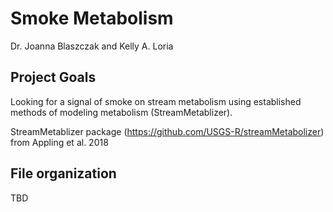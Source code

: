 # Smoke Metabolism
Dr. Joanna Blaszczak and Kelly A. Loria 

## Project Goals
Looking for a signal of smoke on stream metabolism using established methods of modeling metabolism (StreamMetablizer).

StreamMetablizer package (https://github.com/USGS-R/streamMetabolizer) from Appling et al. 2018

## File organization 
TBD

